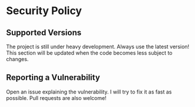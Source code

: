 # Security Policy
## Supported Versions

The project is still under heavy development. Always use the latest version!
This section will be updated when the code becomes less subject to changes.
<!--
| Version | Supported          |
| ------- | ------------------ |
| 5.1.x   | :white_check_mark: |
| 5.0.x   | :x:                |
| 4.0.x   | :white_check_mark: |
| < 4.0   | :x:                |
-->
## Reporting a Vulnerability
Open an issue explaining the vulnerability. I will try to fix it as fast as possible.
Pull requests are also welcome!
